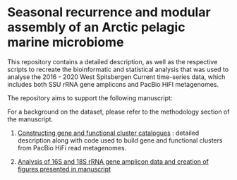 # Seasonal recurrence and modular assembly of an Arctic pelagic marine microbiome

This repository contains a detailed description, as well as the respective scripts to recreate the bioinformatic and statistical analysis that was used to analyse the 2016 - 2020 West Spitsbergen Current time-series data, which includes both SSU rRNA gene amplicons and PacBio HiFI metagenomes.

The repository aims to support the following manuscript:

For a background on the dataset, please refer to the methodology section of the manuscript.

1) [Constructing gene and functional cluster catalogues](https://github.com/tpriest0/Fram_Strait_WSC_time_series_2016-2020/wiki/Construction-of-gene-and-functional-cluster-catalogues-and-their-taxonomic-classification) : detailed description along with code used to build gene and functional clusters from PacBio HiFi read metagenomes.

2) [Analysis of 16S and 18S rRNA gene amplicon data and creation of figures presented in manuscript](https://github.com/tpriest0/Fram_Strait_WSC_time_series_2016-2020/wiki/Analysis-of-SSU-rRNA-amplicon-data)
